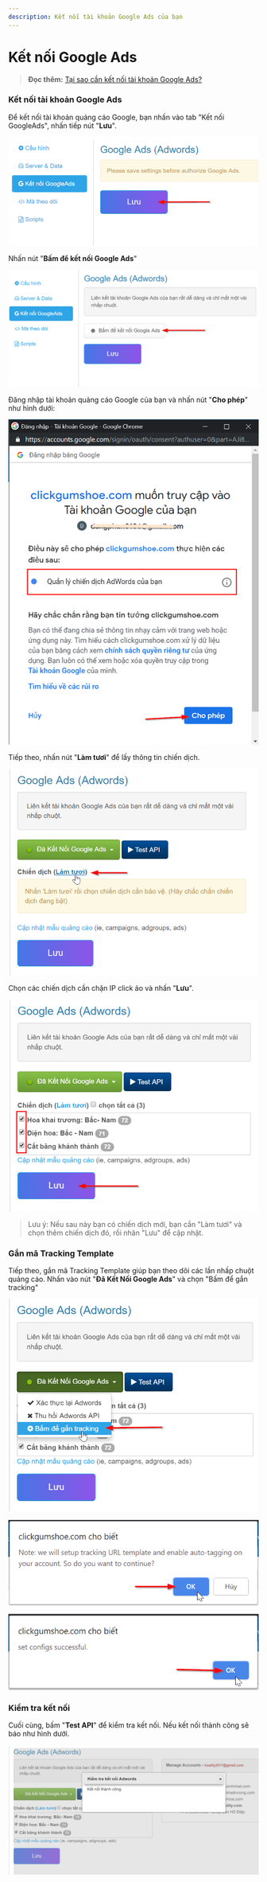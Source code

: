 ```yaml
---
description: Kết nối tài khoản Google Ads của bạn
---
```


# Kết nối Google Ads

> **Đọc thêm:** [Tại sao cần kết nối tài khoản Google Ads?](https://help.clickgumshoe.com/huong-dan-su-dung-1/cau-hoi-thuong-gap-1)

### Kết nối tài khoản Google Ads

Để kết nối tài khoản quảng cáo Google, bạn nhấn vào tab "Kết nối GoogleAds", nhấn tiếp nút "**Lưu**".

![](../../.gitbook/assets/ket-noi-google-ads.png)

Nhấn nút "**Bấm để kết nối Google Ads**"

![](../../.gitbook/assets/ket-noi-ads.png)

Đăng nhập tài khoản quảng cáo Google của bạn và nhấn nút "**Cho phép**" như hình dưới:

![](../../.gitbook/assets/ket-noi-tk-google-ads.png)

Tiếp theo, nhấn nút "**Làm tươi**" để lấy thông tin chiến dịch.

![](../../.gitbook/assets/lam-tuoi.png)

Chọn các chiến dịch cần chặn IP click ảo và nhấn "**Lưu**".

![](../../.gitbook/assets/chon-chien-dich.png)

> Lưu ý: Nếu sau này bạn có chiến dịch mới, bạn cần "Làm tươi" và chọn thêm chiến dịch đó, rồi nhân "Lưu" để cập nhật.

### Gắn mã Tracking Template

Tiếp theo, gắn mã Tracking Template giúp bạn theo dõi các lần nhấp chuột quảng cáo. Nhấn vào nút "**Đã Kết Nối Google Ads**" và chọn "Bấm để gắn tracking"

![](../../.gitbook/assets/gan-ma-tracking.png)

![](../../.gitbook/assets/gan-ma-tracking-ok.png)

![](../../.gitbook/assets/gan-ma-tracking-ok-1.png)

### Kiểm tra kết nối

Cuối cùng, bấm "**Test API**" để kiểm tra kết nối. Nếu kết nối thành công sẽ báo như hình dưới.

![](../../.gitbook/assets/kiem-tra-ket-noi.png)

